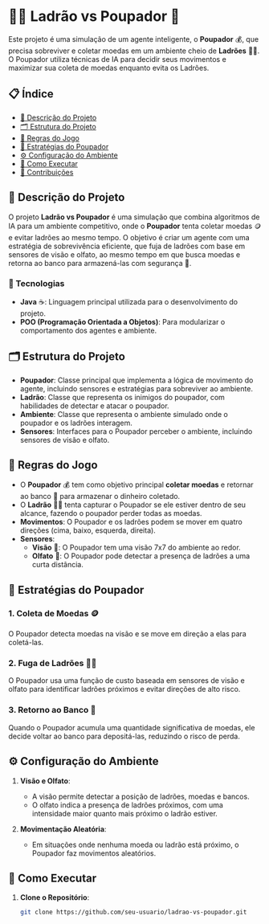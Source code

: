 # 🕵️‍♂️ Ladrão vs Poupador 🏦

Este projeto é uma simulação de um agente inteligente, o **Poupador** 💰, que precisa sobreviver e coletar moedas em um ambiente cheio de **Ladrões** 🦹‍♂️. O Poupador utiliza técnicas de IA para decidir seus movimentos e maximizar sua coleta de moedas enquanto evita os Ladrões.

## 📋 Índice

- [📜 Descrição do Projeto](#descrição-do-projeto)
- [🗂️ Estrutura do Projeto](#estrutura-do-projeto)
- [📐 Regras do Jogo](#regras-do-jogo)
- [🧠 Estratégias do Poupador](#estratégias-do-poupador)
- [⚙️ Configuração do Ambiente](#configuração-do-ambiente)
- [🚀 Como Executar](#como-executar)
- [🤝 Contribuições](#contribuições)

## 📜 Descrição do Projeto

O projeto **Ladrão vs Poupador** é uma simulação que combina algoritmos de IA para um ambiente competitivo, onde o **Poupador** tenta coletar moedas 🪙 e evitar ladrões ao mesmo tempo. O objetivo é criar um agente com uma estratégia de sobrevivência eficiente, que fuja de ladrões com base em sensores de visão e olfato, ao mesmo tempo em que busca moedas e retorna ao banco para armazená-las com segurança 🏦.

### 🔧 Tecnologias

- **Java** ☕: Linguagem principal utilizada para o desenvolvimento do projeto.
- **POO (Programação Orientada a Objetos)**: Para modularizar o comportamento dos agentes e ambiente.

## 🗂️ Estrutura do Projeto

- **Poupador**: Classe principal que implementa a lógica de movimento do agente, incluindo sensores e estratégias para sobreviver ao ambiente.
- **Ladrão**: Classe que representa os inimigos do poupador, com habilidades de detectar e atacar o poupador.
- **Ambiente**: Classe que representa o ambiente simulado onde o poupador e os ladrões interagem.
- **Sensores**: Interfaces para o Poupador perceber o ambiente, incluindo sensores de visão e olfato.

## 📐 Regras do Jogo

- O **Poupador** 💰 tem como objetivo principal **coletar moedas** e retornar ao banco 🏦 para armazenar o dinheiro coletado.
- O **Ladrão** 🦹‍♂️ tenta capturar o Poupador se ele estiver dentro de seu alcance, fazendo o poupador perder todas as moedas.
- **Movimentos**: O Poupador e os ladrões podem se mover em quatro direções (cima, baixo, esquerda, direita).
- **Sensores**:
  - **Visão** 👀: O Poupador tem uma visão 7x7 do ambiente ao redor.
  - **Olfato** 👃: O Poupador pode detectar a presença de ladrões a uma curta distância.

## 🧠 Estratégias do Poupador

### 1. Coleta de Moedas 🪙
O Poupador detecta moedas na visão e se move em direção a elas para coletá-las.

### 2. Fuga de Ladrões 🏃‍♂️
O Poupador usa uma função de custo baseada em sensores de visão e olfato para identificar ladrões próximos e evitar direções de alto risco.

### 3. Retorno ao Banco 🏦
Quando o Poupador acumula uma quantidade significativa de moedas, ele decide voltar ao banco para depositá-las, reduzindo o risco de perda.

## ⚙️ Configuração do Ambiente

1. **Visão e Olfato**:
   - A visão permite detectar a posição de ladrões, moedas e bancos.
   - O olfato indica a presença de ladrões próximos, com uma intensidade maior quanto mais próximo o ladrão estiver.

2. **Movimentação Aleatória**:
   - Em situações onde nenhuma moeda ou ladrão está próximo, o Poupador faz movimentos aleatórios.

## 🚀 Como Executar

1. **Clone o Repositório**:
   ```bash
   git clone https://github.com/seu-usuario/ladrao-vs-poupador.git
